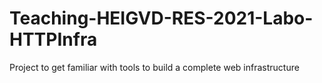 # Teaching-HEIGVD-RES-2021-Labo-HTTPInfra
Project to get familiar with tools to build a complete web infrastructure
